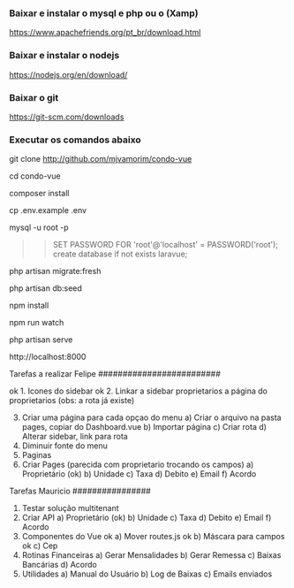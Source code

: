 ### Baixar e instalar o mysql e php ou o (Xamp)

https://www.apachefriends.org/pt_br/download.html

### Baixar e instalar o nodejs

https://nodejs.org/en/download/

### Baixar o git

https://git-scm.com/downloads

### Executar os comandos abaixo

git clone http://github.com/mjvamorim/condo-vue

cd condo-vue

composer install

cp .env.example .env

mysql -u root -p

> > SET PASSWORD FOR 'root'@'localhost' = PASSWORD('root');
> > create database if not exists laravue;

php artisan migrate:fresh

php artisan db:seed

npm install

npm run watch

php artisan serve

http://localhost:8000

Tarefas a realizar Felipe
#########################

ok 1. Icones do sidebar
ok 2. Linkar a sidebar proprietarios a página do proprietarios (obs: a rota já existe)

3. Criar uma página para cada opçao do menu
   a) Criar o arquivo na pasta pages, copiar do Dashboard.vue
   b) Importar página
   c) Criar rota
   d) Alterar sidebar, link para rota
4. Diminuir fonte do menu
5. Paginas
6. Criar Pages (parecida com proprietario trocando os campos)
   a) Proprietário (ok)
   b) Unidade
   c) Taxa
   d) Debito
   e) Email
   f) Acordo

Tarefas Mauricio
################

1. Testar solução multitenant
2. Criar API
   a) Proprietário (ok)
   b) Unidade
   c) Taxa
   d) Debito
   e) Email
   f) Acordo
3. Componentes do Vue
   ok a) Mover routes.js
   ok b) Máscara para campos
   ok c) Cep
4. Rotinas Financeiras
   a) Gerar Mensalidades
   b) Gerar Remessa
   c) Baixas Bancárias
   d) Acordo
5. Utilidades
   a) Manual do Usuário
   b) Log de Baixas
   c) Emails enviados
